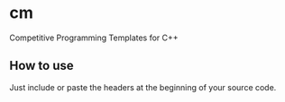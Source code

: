 # cm

Competitive Programming Templates for C++

## How to use

Just include or paste the headers at the beginning of your source code.
